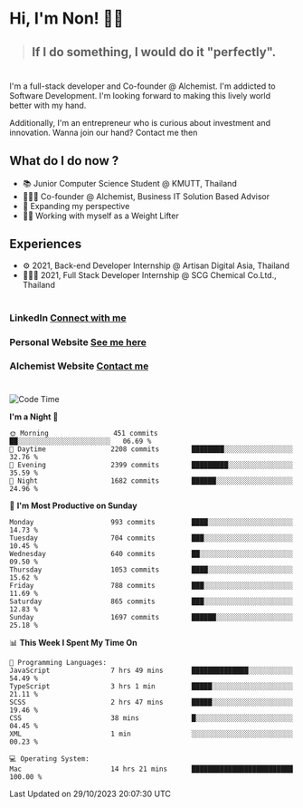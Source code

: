 # Hi, I'm Non! 🖐🏻

> ## If I do something, I would do it "perfectly".

#

I'm a full-stack developer and Co-founder @ Alchemist. I'm addicted to Software Development. I'm looking forward to making this lively world better with my hand.

Additionally, I'm an entrepreneur who is curious about investment and innovation. Wanna join our hand? Contact me then

## What do I do now ?

- 📚 Junior Computer Science Student @ KMUTT, Thailand
- 🧑🏻‍💻 Co-founder @ Alchemist, Business IT Solution Based Advisor
- 🌈 Expanding my perspective
- 🏋🏻 Working with myself as a Weight Lifter

## Experiences

- ⚙️ 2021, Back-end Developer Internship @ Artisan Digital Asia, Thailand
- 🧑🏻‍💻 2021, Full Stack Developer Internship @ SCG Chemical Co.Ltd., Thailand

#

### LinkedIn [Connect with me](https://www.linkedin.com/in/non-nontra/)

### Personal Website [See me here](https://nonnontra.com/)

### Alchemist Website [Contact me](https://alchemist-softwarehouse.co/)

#

<!--START_SECTION:waka-->
![Code Time](http://img.shields.io/badge/Code%20Time-3%2C269%20hrs%2029%20mins-blue)

**I'm a Night 🦉** 

```text
🌞 Morning                451 commits         ██░░░░░░░░░░░░░░░░░░░░░░░   06.69 % 
🌆 Daytime                2208 commits        ████████░░░░░░░░░░░░░░░░░   32.76 % 
🌃 Evening                2399 commits        █████████░░░░░░░░░░░░░░░░   35.59 % 
🌙 Night                  1682 commits        ██████░░░░░░░░░░░░░░░░░░░   24.96 % 
```
📅 **I'm Most Productive on Sunday** 

```text
Monday                   993 commits         ████░░░░░░░░░░░░░░░░░░░░░   14.73 % 
Tuesday                  704 commits         ███░░░░░░░░░░░░░░░░░░░░░░   10.45 % 
Wednesday                640 commits         ██░░░░░░░░░░░░░░░░░░░░░░░   09.50 % 
Thursday                 1053 commits        ████░░░░░░░░░░░░░░░░░░░░░   15.62 % 
Friday                   788 commits         ███░░░░░░░░░░░░░░░░░░░░░░   11.69 % 
Saturday                 865 commits         ███░░░░░░░░░░░░░░░░░░░░░░   12.83 % 
Sunday                   1697 commits        ██████░░░░░░░░░░░░░░░░░░░   25.18 % 
```


📊 **This Week I Spent My Time On** 

```text
💬 Programming Languages: 
JavaScript               7 hrs 49 mins       ██████████████░░░░░░░░░░░   54.49 % 
TypeScript               3 hrs 1 min         █████░░░░░░░░░░░░░░░░░░░░   21.11 % 
SCSS                     2 hrs 47 mins       █████░░░░░░░░░░░░░░░░░░░░   19.46 % 
CSS                      38 mins             █░░░░░░░░░░░░░░░░░░░░░░░░   04.45 % 
XML                      1 min               ░░░░░░░░░░░░░░░░░░░░░░░░░   00.23 % 

💻 Operating System: 
Mac                      14 hrs 21 mins      █████████████████████████   100.00 % 
```


 Last Updated on 29/10/2023 20:07:30 UTC
<!--END_SECTION:waka-->
